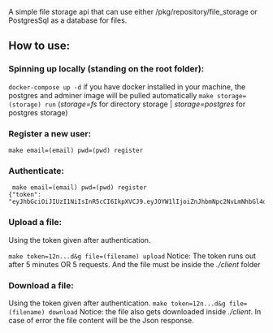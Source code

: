 A simple file storage api that can use either /pkg/repository/file_storage or PostgresSql as a database for files.

## How to use:

### Spinning up locally (standing on the root folder):
`docker-compose up -d` if you have docker installed in your machine, the postgres and adminer image will be pulled automatically 
`make storage=(storage) run`  (*storage=fs* for directory storage | *storage=postgres* for postgres storage)


### Register a new user:

    make email=(email) pwd=(pwd) register

### Authenticate:

     make email=(email) pwd=(pwd) register
    {"token": "eyJhbGciOiJIUzI1NiIsInR5cCI6IkpXVCJ9.eyJOYW1lIjoiZnJhbmNpc2NvLmNhbGl4dG9AZ2xvYmFudC5jb20iLCJleHAiOjE2NDg0OTQyNzgsImlhdCI6MTY0ODQ5Mzk3OCwiaXNzIjoibG9jYWxob3N0OjUwMDAvIn0.2A7PPAKBrrwl8eRlf5Eb7_ir481OGB388XKmDvAOM10"}

### Upload a file:
Using the token given after authentication.

`make token=12n...d&g file=(filename) upload` Notice: The token runs out after 5 minutes OR 5 requests. And the file must be inside the *./client* folder

### Download a file: 
Using the token given after authentication.
`make token=12n...d&g file=(filename) download` Notice: the file also gets downloaded inside *./client*. In case of error the file content will be the Json response.
